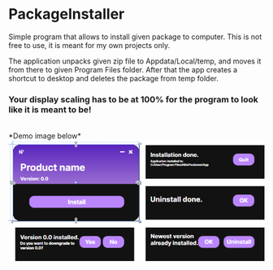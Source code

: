 # PackageInstaller
Simple program that allows to install given package to computer. This is not free to use, it is meant for my own projects only.

The application unpacks given zip file to Appdata/Local/temp, and moves it from there to given Program Files folder. After that the app creates a shortcut to desktop and deletes the package from temp folder.


### **Your display scaling has to be at 100% for the program to look like it is meant to be!**
<br>
*Demo image below*

<img src="https://github.com/niilopoutanen/PackageInstaller/blob/main/WPFGraphicsDemo.png?raw=true"/>

